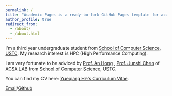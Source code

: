 ```yaml
---
permalink: /
title: "Academic Pages is a ready-to-fork GitHub Pages template for academic personal websites"
author_profile: true
redirect_from: 
  - /about/
  - /about.html
---
```



I'm a third year undergraduate student from [School of Computer Science](https://cs.ustc.edu.cn/), [USTC](https://en.ustc.edu.cn/). My research interest is HPC (High Performance Computing).

I am very fortunate to be adviced by [Prof. An Hong](https://cs.ustc.edu.cn/2020/0426/c23235a460072/page.htm) , [Prof. Junshi Chen](https://cs.ustc.edu.cn/2020/1203/c23240a462625/page.htm) of [ACSA LAB](https://acsa.ustc.edu.cn/) from [School of Computer Science](https://cs.ustc.edu.cn/), [USTC](https://en.ustc.edu.cn/).

You can find my CV here: [Yueqiang He's Curriculum Vitae](../assets/CV.pdf).

[Email](yueqiang_he@mail.ustc.edu.cn)/[Github](https://github.com/YueqiangHe)
